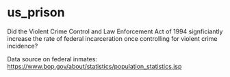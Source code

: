 # us_prison

Did the Violent Crime Control and Law Enforcement Act of 1994 signficiantly increase the rate of federal incarceration once controlling for violent crime incidence?

Data source on federal inmates:
https://www.bop.gov/about/statistics/population_statistics.jsp
